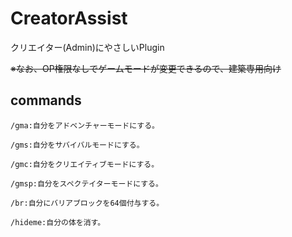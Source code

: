# CreatorAssist
クリエイター(Admin)にやさしいPlugin

~~※なお、OP権限なしでゲームモードが変更できるので、建築専用向け~~

## commands
`/gma:自分をアドベンチャーモードにする。`

`/gms:自分をサバイバルモードにする。`

`/gmc:自分をクリエイティブモードにする。`

`/gmsp:自分をスペクテイターモードにする。`

`/br:自分にバリアブロックを64個付与する。`

`/hideme:自分の体を消す。`
